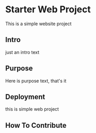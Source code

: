 # Starter Web Project

This is a simple website project

## Intro 
just an intro text 

## Purpose

Here is purpose text, that's it

## Deployment
this is simple web project

## How To Contribute